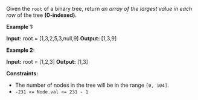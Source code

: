 Given the `root` of a binary tree, return _an array of the largest value in each row_ of the tree **(0-indexed)**.

**Example 1:**

**Input:** root = \[1,3,2,5,3,null,9\]
**Output:** \[1,3,9\]

**Example 2:**

**Input:** root = \[1,2,3\]
**Output:** \[1,3\]

**Constraints:**

*   The number of nodes in the tree will be in the range `[0, 104]`.
*   `-231 <= Node.val <= 231 - 1`